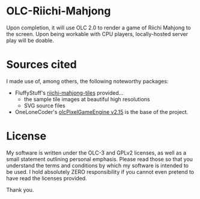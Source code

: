 # OLC-Riichi-Mahjong
Upon completion, it will use OLC 2.0 to render a game of Riichi Mahjong to the screen. Upon being workable with CPU players, locally-hosted server play will be doable.

# Sources cited
I made use of, among others, the following noteworthy packages:

* FluffyStuff's [riichi-mahjong-tiles](https://github.com/FluffyStuff/riichi-mahjong-tiles) provided...
  * the sample tile images at beautiful high resolutions
  * SVG source files  
* OneLoneCoder's [olcPixelGameEngine v2.15](https://github.com/OneLoneCoder/olcPixelGameEngine) is the base of the project.

# License
My software is written under the OLC-3 and GPLv2 licenses, as well as a small statement outlining personal emphasis. Please read those so that you understand the terms and conditions by which my software is intended to be used. I hold absolutely ZERO responsibility if you cannot even pretend to have read the licenses provided.

Thank you.
